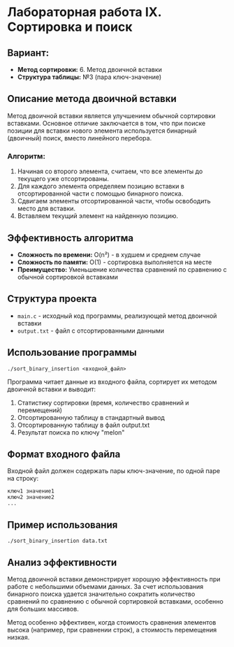 # Лабораторная работа IX. Сортировка и поиск

## Вариант:
- **Метод сортировки:** 6. Метод двоичной вставки
- **Структура таблицы:** №3 (пара ключ-значение)

## Описание метода двоичной вставки
Метод двоичной вставки является улучшением обычной сортировки вставками. Основное отличие заключается в том, что при поиске позиции для вставки нового элемента используется бинарный (двоичный) поиск, вместо линейного перебора.

### Алгоритм:
1. Начиная со второго элемента, считаем, что все элементы до текущего уже отсортированы.
2. Для каждого элемента определяем позицию вставки в отсортированной части с помощью бинарного поиска.
3. Сдвигаем элементы отсортированной части, чтобы освободить место для вставки.
4. Вставляем текущий элемент на найденную позицию.

## Эффективность алгоритма
- **Сложность по времени:** O(n²) - в худшем и среднем случае
- **Сложность по памяти:** O(1) - сортировка выполняется на месте
- **Преимущество:** Уменьшение количества сравнений по сравнению с обычной сортировкой вставками

## Структура проекта
- `main.c` - исходный код программы, реализующей метод двоичной вставки
- `output.txt` - файл с отсортированными данными

## Использование программы
```
./sort_binary_insertion <входной_файл>
```

Программа читает данные из входного файла, сортирует их методом двоичной вставки и выводит:
1. Статистику сортировки (время, количество сравнений и перемещений)
2. Отсортированную таблицу в стандартный вывод
3. Отсортированную таблицу в файл output.txt
4. Результат поиска по ключу "melon"

## Формат входного файла
Входной файл должен содержать пары ключ-значение, по одной паре на строку:
```
ключ1 значение1
ключ2 значение2
...
```

## Пример использования
```
./sort_binary_insertion data.txt
```

## Анализ эффективности
Метод двоичной вставки демонстрирует хорошую эффективность при работе с небольшими объемами данных. За счет использования бинарного поиска удается значительно сократить количество сравнений по сравнению с обычной сортировкой вставками, особенно для больших массивов.

Метод особенно эффективен, когда стоимость сравнения элементов высока (например, при сравнении строк), а стоимость перемещения низкая. 